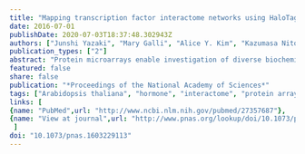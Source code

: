 ```yaml
---
title: "Mapping transcription factor interactome networks using HaloTag protein arrays"
date: 2016-07-01
publishDate: 2020-07-03T18:37:48.302943Z
authors: ["Junshi Yazaki", "Mary Galli", "Alice Y. Kim", "Kazumasa Nito", "Fernando Aleman", "Katherine N. Chang", "Anne-Ruxandra Carvunis", "Rosa Quan", "Hien Nguyen", "Liang Song", "José M. Alvarez", "**Shao&#8209;shan Carol Huang**", "Huaming Chen", "Niroshan Ramachandran", "Stefan Altmann", "Rodrigo A. Gutiérrez", "David E. Hill", "Julian I. Schroeder", "Joanne Chory", "Joshua LaBaer", "Marc Vidal", "Pascal Braun", "Joseph R. Ecker"]
publication_types: ["2"]
abstract: "Protein microarrays enable investigation of diverse biochemical properties for thousands of proteins in a single experiment, an unparalleled capacity. Using a high-density system called HaloTag nucleic acid programmable protein array (HaloTag-NAPPA), we created high-density protein arrays comprising 12,000 Arabidopsis ORFs. We used these arrays to query protein-protein interactions for a set of 38 transcription factors and transcriptional regulators (TFs) that function in diverse plant hormone regulatory pathways. The resulting transcription factor interactome network, TF-NAPPA, contains thousands of novel interactions. Validation in a benchmarked in vitro pull-down assay revealed that a random subset of TF-NAPPA validated at the same rate of 64% as a positive reference set of literature-curated interactions. Moreover, using a bimolecular fluorescence complementation (BiFC) assay, we confirmed in planta several interactions of biological interest and determined the interaction localizations for seven pairs. The application of HaloTag-NAPPA technology to plant hormone signaling pathways allowed the identification of many novel transcription factor-protein interactions and led to the development of a proteome-wide plant hormone TF interactome network."
featured: false
share: false
publication: "*Proceedings of the National Academy of Sciences*"
tags: ["Arabidopsis thaliana", "hormone", "interactome", "protein arrays", "systems biology"]
links: [ 
{name: "PubMed",url: "http://www.ncbi.nlm.nih.gov/pubmed/27357687"},
{name: "View at journal",url: "http://www.pnas.org/lookup/doi/10.1073/pnas.1603229113"}
 ] 
doi: "10.1073/pnas.1603229113"
---
```


